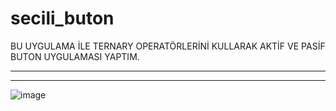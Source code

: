# secili_buton

BU UYGULAMA İLE TERNARY OPERATÖRLERİNİ KULLARAK 
AKTİF VE PASİF BUTON UYGULAMASI YAPTIM.

*********************************************
---------------------------------------------
![image](https://github.com/user-attachments/assets/33bced68-3cf0-4c7b-8fe6-f219156419a2)

